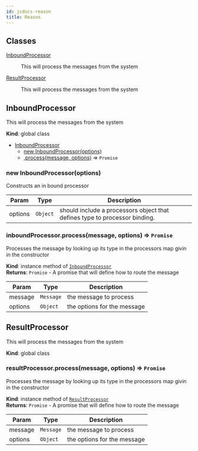 ```yaml
---
id: jsdocs-reason
title: Reason
---
```

## Classes

<dl>
<dt><a href="#InboundProcessor">InboundProcessor</a></dt>
<dd><p>This will process the messages from the system</p>
</dd>
<dt><a href="#ResultProcessor">ResultProcessor</a></dt>
<dd><p>This will process the messages from the system</p>
</dd>
</dl>

<a name="InboundProcessor"></a>

## InboundProcessor
This will process the messages from the system

**Kind**: global class  

* [InboundProcessor](#InboundProcessor)
    * [new InboundProcessor(options)](#new_InboundProcessor_new)
    * [.process(message, options)](#InboundProcessor+process) ⇒ <code>Promise</code>

<a name="new_InboundProcessor_new"></a>

### new InboundProcessor(options)
Constructs an in bound processor


| Param | Type | Description |
| --- | --- | --- |
| options | <code>Object</code> | should include a processors object that defines type to processor binding. |

<a name="InboundProcessor+process"></a>

### inboundProcessor.process(message, options) ⇒ <code>Promise</code>
Processes the message by looking up its type
in the processors map givin in the constructor

**Kind**: instance method of [<code>InboundProcessor</code>](#InboundProcessor)  
**Returns**: <code>Promise</code> - A promise that will define how to route 
the message  

| Param | Type | Description |
| --- | --- | --- |
| message | <code>Message</code> | the message to process |
| options | <code>Object</code> | the options for the message |

<a name="ResultProcessor"></a>

## ResultProcessor
This will process the messages from the system

**Kind**: global class  
<a name="ResultProcessor+process"></a>

### resultProcessor.process(message, options) ⇒ <code>Promise</code>
Processes the message by looking up its type
in the processors map givin in the constructor

**Kind**: instance method of [<code>ResultProcessor</code>](#ResultProcessor)  
**Returns**: <code>Promise</code> - A promise that will define how to route 
the message  

| Param | Type | Description |
| --- | --- | --- |
| message | <code>Message</code> | the message to process |
| options | <code>Object</code> | the options for the message |

